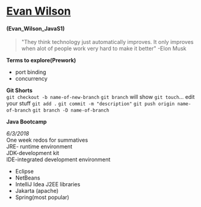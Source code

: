 # [Evan Wilson](https://ewilsons.github.io/)
#### (Evan_Wilson_JavaS1)

> "They think technology just automatically improves. It only improves when alot of people work very hard to make it better" -Elon Musk

 **Terms to explore(Prework)**  
 - port binding
 - concurrency

**Git Shorts**  
`git checkout -b name-of-new-branch`
`git branch`  will show 
`git touch`... edit your stuff
`git add .`
`git commit -m "description"`
`git push origin name-of-branch` 
`git branch -D name-of-branch`

**Java Bootcamp**  

_6/3/2018_  
One week redos for summatives  
JRE- runtime environment  
JDK-development kit  
IDE-integrated development environment  
  - Eclipse
  - NetBeans
  - IntelliJ Idea
  J2EE libraries
  - Jakarta (apache)
  - Spring(most popular)